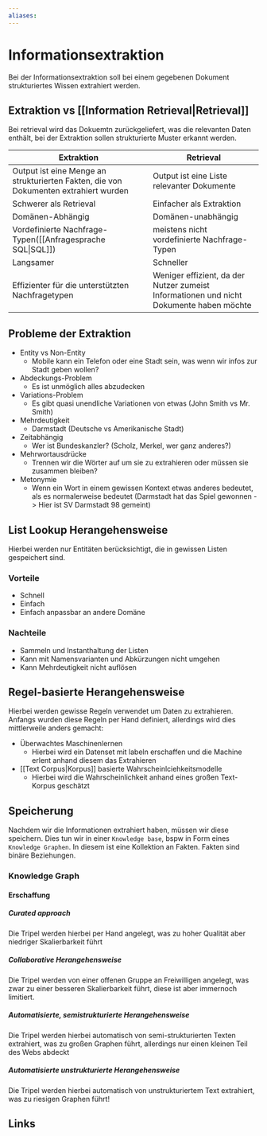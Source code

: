 ```yaml
---
aliases: 
---
```

# Informationsextraktion 
Bei der Informationsextraktion soll bei einem gegebenen Dokument strukturiertes Wissen extrahiert werden.

## Extraktion vs [[Information Retrieval|Retrieval]]
Bei retrieval wird das Dokuemtn zurückgeliefert, was die relevanten Daten enthält, bei der Extraktion sollen strukturierte Muster erkannt werden.

| Extraktion                                                                           | Retrieval                                                                               |
| ------------------------------------------------------------------------------------ | --------------------------------------------------------------------------------------- |
| Output ist eine Menge an strukturierten Fakten, die von Dokumenten extrahiert wurden | Output ist eine Liste relevanter Dokumente                                              |
| Schwerer als Retrieval                                                               | Einfacher als Extraktion                                                                |
| Domänen-Abhängig                                                                     | Domänen-unabhängig                                                                      |
| Vordefinierte Nachfrage-Typen([[Anfragesprache SQL\|SQL]])                           | meistens nicht vordefinierte Nachfrage-Typen                                            |
| Langsamer                                                                            | Schneller                                                                               |
| Effizienter für die unterstützten Nachfragetypen                                     | Weniger effizient, da der Nutzer zumeist Informationen und nicht Dokumente haben möchte |

## Probleme der Extraktion
- Entity vs Non-Entity
	- Mobile kann ein Telefon oder eine Stadt sein, was wenn wir infos zur Stadt geben wollen?
- Abdeckungs-Problem
	- Es ist unmöglich alles abzudecken
- Variations-Problem
	- Es gibt quasi unendliche Variationen von etwas (John Smith vs Mr. Smith)
- Mehrdeutigkeit
	- Darmstadt (Deutsche vs Amerikanische Stadt)
- Zeitabhängig
	- Wer ist Bundeskanzler? (Scholz, Merkel, wer ganz anderes?)
- Mehrwortausdrücke
	- Trennen wir die Wörter auf um sie zu extrahieren oder müssen sie zusammen bleiben?
- Metonymie
	- Wenn ein Wort in einem gewissen Kontext etwas anderes bedeutet, als es normalerweise bedeutet (Darmstadt hat das Spiel gewonnen -> Hier ist SV Darmstadt 98 gemeint)

## List Lookup Herangehensweise
Hierbei werden nur Entitäten berücksichtigt, die in gewissen Listen gespeichert sind.
### Vorteile
- Schnell
- Einfach
- Einfach anpassbar an andere Domäne
### Nachteile
- Sammeln und Instanthaltung der Listen
- Kann mit Namensvarianten und Abkürzungen nicht umgehen
- Kann Mehrdeutigkeit nicht auflösen

## Regel-basierte Herangehensweise
Hierbei werden gewisse Regeln verwendet um Daten zu extrahieren.
Anfangs wurden diese Regeln per Hand definiert, allerdings wird dies mittlerweile anders gemacht:
- Überwachtes Maschinenlernen
	- Hierbei wird ein Datenset mit labeln erschaffen und die Machine erlent anhand diesem das Extrahieren
- [[Text Corpus|Korpus]] basierte Wahrscheinlciehkeitsmodelle
	- Hierbei wird die Wahrscheinlichkeit anhand eines großen Text-Korpus geschätzt

## Speicherung
Nachdem wir die Informationen extrahiert haben, müssen wir diese speichern. Dies tun wir in einer `Knowledge base`, bspw in Form eines `Knowledge Graphen`.
In diesem ist eine Kollektion an Fakten. Fakten sind binäre Beziehungen.
### Knowledge Graph
#### Erschaffung
##### Curated approach
Die Tripel werden hierbei per Hand angelegt, was zu hoher Qualität aber niedriger Skalierbarkeit führt
##### Collaborative Herangehensweise
Die Tripel werden von einer offenen Gruppe an Freiwilligen angelegt, was zwar zu einer besseren Skalierbarkeit führt, diese ist aber immernoch limitiert.
##### Automatisierte, semistrukturierte Herangehensweise
Die Tripel werden hierbei automatisch von semi-strukturierten Texten extrahiert, was zu großen Graphen führt, allerdings nur einen kleinen Teil des Webs abdeckt
##### Automatisierte unstrukturierte Herangehensweise
Die Tripel werden hierbei automatisch von unstrukturiertem Text extrahiert, was zu riesigen Graphen führt!

## Links